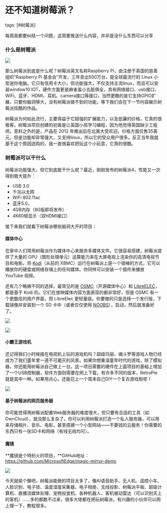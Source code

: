 # 还不知道树莓派？
tags: [#树莓派]

每周我都要纠结一个问题，这周要推送什么内容，并非是没什么东西可以分享

### 什么是树莓派

![](https://gitee.com/sysker/picBed/raw/master/images/20200808092622.png)

那么树莓派到底是什么呢？树莓派英文名称Raspberry Pi，由注册于英国的慈善组织“Raspberry Pi 基金会”开发，三年卖出500万台，是全球最流行的 Linux 小型迷你电脑。它只有信用卡大小，但功能强大，不仅支持主流linux，而且可以安装window10 IOT，硬件方面更是麻雀虽小五脏俱全，具有网络接口、usb接口、WiFi、蓝牙、HDMI、耳机、camera接口等接口，当然更酷的是它支持GPIO扩展，只要你脑洞够大，没有树莓派做不到的功能，等下我们会在下一节内容展示树莓派炫酷的作品。

树莓派为何如此流行，主要得益于它超强的扩展能力，以及低廉的价格，它真的很极客。树莓派项目创建的初衷是让英国小孩学习编程，因为他觉得英国缺少工程师。意料之外的是，产品在 2012 年推出后在北美大受欢迎。价格方面仅售35美元，但是功能却非常强大，又支持linux，所以它的受众用户很多。反正当年我就基于这个原因选购的，我一直很喜欢把玩这个小玩意，它真的很酷。

### 树莓派可以干什么

树莓派功能强大，但它到底能干什么呢？最近，刚刚发布的树莓派4，性能又一次得到极大提升：

- USB 3.0
- 千兆以太网
- WiFi 802.11ac
- 蓝牙5.0，
- 4GB内存（8G版即将发布）
- 4K60帧显示（双HDMI接口）

接下来我们就看下树莓派哪些脑洞大开的项目：

#### 媒体中心

在家中人们常用树莓派作为媒体中心来服务多媒体文件。它很容易搭建，树莓派提供了大量的 GPU（图形处理单元）运算能力来在大屏电视上渲染你的高清电视节目和电影。将 [Kodi](https://links.jianshu.com/go?to=https%3A%2F%2Fkodi.tv%2F)（从前的 XBMC）运行在树莓派上是一个很棒的方式，它可以播放你的硬盘或网络存储上的任何媒体。你同样可以安装一个插件来播放 YouTube 视频。

还有几个略微不同的选择，最常见的是 [OSMC](https://links.jianshu.com/go?to=https%3A%2F%2Fosmc.tv%2F)（开源媒体中心）和 [LibreELEC](https://links.jianshu.com/go?to=https%3A%2F%2Flibreelec.tv%2F)，都是基于 Kodi 的。它们在放映媒体内容方面表现的都非常好，但是 OSMC 有一个更酷炫的用户界面，而 LibreElec 更轻量级。你要做的只是选择一个发行版，下载镜像并安装到一个 SD 卡中（或者仅仅使用 [NOOBS](https://links.jianshu.com/go?to=https%3A%2F%2Fwww.raspberrypi.org%2Fdownloads%2Fnoobs%2F)），启动，然后就准备好了。

![](https://gitee.com/sysker/picBed/raw/master/images/20200808095454.png)



![](https://gitee.com/sysker/picBed/raw/master/images/20200808095516.png)

#### 小霸王游戏机

还记得我们小时候接在电视机上玩的游戏机吗？超级玛丽、魂斗罗等游戏人物已经成为了我们童年里一道不可磨灭的风景。如果你想重温童年时代的游戏，除了模拟器，你还能用树莓派自己做上一台。这一项目需要的硬件在上面项目的基础上增加了一个USB控制器，软件方面则需要在网上下载，有许多不同的版本，RetroPie就是其中一种。如果用点心，还能花上一个周末自己DIY一个复古游戏柜呢！

![](https://gitee.com/sysker/picBed/raw/master/images/20200808095640.png)

#### 基于树莓派的网页服务器

你可能觉得用树莓派配置Web服务器的难度很大，但只要有合适的工具（如OwnCloud），就没那么复杂了。你可以利用树莓派打造一个私人服务器，可以用来存储相片、音乐、电影，甚至搭建一个小型网站——不要钱的云服务！你需要的东西只有一张SD卡和网络（有线无线均可）。

#### 魔镜

**魔镜是个特别火的项目，**GitHub地址：https://github.com/MicrosoftEdge/magic-mirror-demo

![](https://gitee.com/sysker/picBed/raw/master/images/20200808100212.png)



今天就偷个懒吧，树莓派能做的项目太多了，像AI语音助手、无人机、遥控小车、人脸识别、电子锁、温度湿度采集器、电子相册、无线投影、树莓派平板、超级计算机、直播流媒体处理、宠物投食机、各种机器人、客机被动雷达（可以识别天上的客机）……多的都数不过来，很多大佬都在把玩树莓派，有兴趣的小伙伴可以网上搜一下，教程很多。

